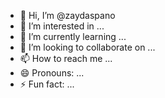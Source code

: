 - 👋 Hi, I’m @zaydaspano
- 👀 I’m interested in ...
- 🌱 I’m currently learning ...
- 💞️ I’m looking to collaborate on ...
- 📫 How to reach me ...
- 😄 Pronouns: ...
- ⚡ Fun fact: ...

<!---
zaydaspano/zaydaspano is a ✨ special ✨ repository because its `README.md` (this file) appears on your GitHub profile.
You can click the Preview link to take a look at your changes.
--->
